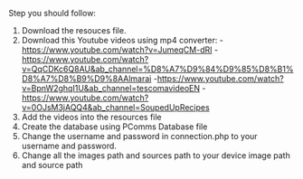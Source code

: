 Step you should follow:
1. Download the resouces file.
2. Download this Youtube videos using mp4 converter:
-https://www.youtube.com/watch?v=JumeqCM-dRI
-https://www.youtube.com/watch?v=QqCDKc6Q8AU&ab_channel=%D8%A7%D9%84%D9%85%D8%B1%D8%A7%D8%B9%D9%8AAlmarai
-https://www.youtube.com/watch?v=BpnW2ghqI1U&ab_channel=tescomavideoEN
-https://www.youtube.com/watch?v=0OJsM3jAQQ4&ab_channel=SoupedUpRecipes
3. Add the videos into the resources file
4. Create the database using PComms Database file
5. Change the username and password in connection.php to your username and password.
6. Change all the images path and sources path to your device image path and source path
